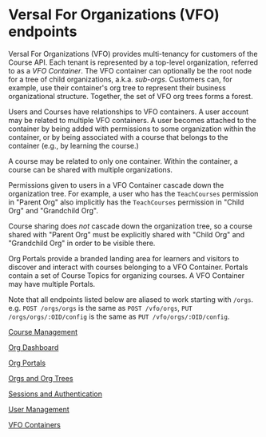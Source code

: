 # Versal For Organizations (VFO) endpoints

Versal For Organizations (VFO) provides multi-tenancy for customers of the Course API. 
Each tenant is represented by a top-level organization, referred to as a _VFO Container_. 
The VFO container can optionally be the root node for a tree of child organizations, a.k.a. _sub-orgs_. Customers can, 
for example, use their container's org tree to represent their business organizational structure.
Together, the set of VFO org trees forms a forest.   

Users and Courses have relationships to VFO containers. A user account may be related to multiple VFO containers. A user
becomes attached to the container by being added with permissions to some organization within the container, or by being associated 
with a course that belongs to the container (e.g., by learning the course.)

A course may be related to only one container. Within the container, a course can be shared with multiple organizations. 

Permissions given to users in a VFO Container cascade down the organization tree. For example, a user who has the
`TeachCourses` permission in "Parent Org" also implicitly has the `TeachCourses` permission in "Child Org" and "Grandchild Org". 

Course sharing does _not_ cascade down the organization tree, so a course shared with "Parent Org" must be explicitly shared
with "Child Org" and "Grandchild Org" in order to be visible there.

Org Portals provide a branded landing area for learners and visitors to discover and interact with courses belonging to a VFO Container.
Portals contain a set of Course Topics for organizing courses. A VFO Container may have multiple Portals. 

Note that all endpoints listed below are aliased to work starting with `/orgs`. e.g. `POST /orgs/orgs` is the same
as `POST /vfo/orgs`, `PUT /orgs/orgs/:OID/config` is the same as `PUT /vfo/orgs/:OID/config`.

[Course Management](vfo-courses.md)

[Org Dashboard](vfo-dashboard.md)

[Org Portals](vfo-portals.md)

[Orgs and Org Trees](vfo-orgs.md)

[Sessions and Authentication](vfo-authentication.md)

[User Management](vfo-users.md)

[VFO Containers](vfo-containers.md)

